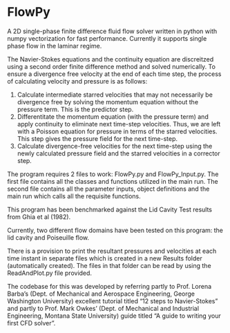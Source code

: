 # FlowPy
A 2D single-phase finite difference fluid flow solver written in python with numpy vectorization for fast performance. Currently it supports single phase flow in the laminar regime. 

The Navier-Stokes equations and the continuity equation are discreitzed using a second order finite difference method and solved numerically. To ensure a divergence free velocity at the end of each time step, the process of calculating velocity and pressure is as follows:
1. Calculate intermediate starred velocities that may not necessarily be divergence free by solving the momentum equation without the pressure term. This is the predictor step.
2. Differentitate the momentum equation (with the pressure term) and apply continuity to eliminate next time-step velocities. Thus, we are left with a Poisson equation for pressure in terms of the starred velocities. This step gives the pressure field for the next time-step.
3. Calculate divergence-free velocities for the next time-step using the newly calculated pressure field and the starred velocities in a corrector step. 

The program requires 2 files to work: FlowPy.py and FlowPy_Input.py. The first file contains all the classes and functions utilized in the main run. The second file contains all the parameter inputs, object definitions and the main run which calls all the requisite functions.

This program has been benchmarked against the Lid Cavity Test results from Ghia et al (1982).

Currently, two different flow domains have been tested on this program: the lid cavity and Poiseuille flow. 

There is a provision to print the resultant pressures and velocities at each time instant in separate files which is created in a new Results folder (automatically created). The files in that folder can be read by using the ReadAndPlot.py file provided.

The codebase for this was developed by referring partly to Prof. Lorena Barba’s (Dept. of Mechanical and Aerospace Engineering, George Washington University) excellent tutorial titled “12 steps to Navier-Stokes” and partly to Prof. Mark Owkes’ (Dept. of Mechanical and Industrial Engineering, Montana State University) guide titled “A guide to writing your first CFD solver”.



